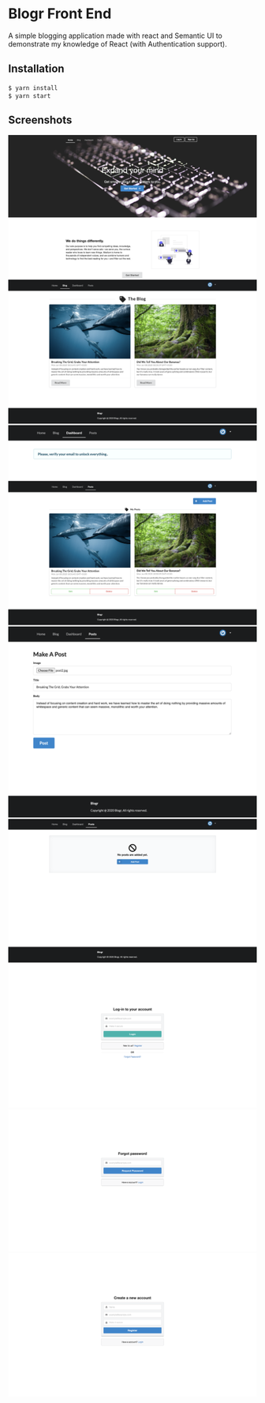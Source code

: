# Blogr Front End

A simple blogging application made with react and Semantic UI to demonstrate my knowledge of React (with Authentication support).

## Installation

```
$ yarn install
$ yarn start
```

## Screenshots

![screenshots](screenshots/1.png)
![screenshots](screenshots/2.png)
![screenshots](screenshots/3.png)
![screenshots](screenshots/4.png)
![screenshots](screenshots/5.png)
![screenshots](screenshots/6.png)
![screenshots](screenshots/7.png)
![screenshots](screenshots/8.png)
![screenshots](screenshots/9.png)
